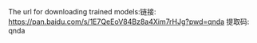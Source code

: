 The url for downloading trained models:链接: https://pan.baidu.com/s/1E7QeEoV84Bz8a4Xim7rHJg?pwd=qnda 提取码: qnda